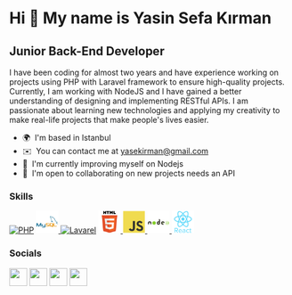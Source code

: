 Hi 👋 My name is Yasin Sefa Kırman
==================================

Junior Back-End Developer
-------------------------

I have been coding for almost two years and have experience working on projects using PHP with Laravel framework to ensure high-quality projects. Currently, I am working with NodeJS and I have gained a better understanding of designing and implementing RESTful APIs. I am passionate about learning new technologies and applying my creativity to make real-life projects that make people's lives easier.


* 🌍  I'm based in Istanbul
* ✉️  You can contact me at [yasekirman@gmail.com](mailto:yasekirman@gmail.com)
* 🧠  I'm currently improving myself on Nodejs
* 🤝  I'm open to collaborating on new projects needs an API

### Skills

<p align="left">
<a href="https://www.php.net/" target="_blank" rel="noreferrer"><img src="https://raw.githubusercontent.com/danielcranney/readme-generator/main/public/icons/skills/php-colored.svg" width="36" height="36" alt="PHP" /></a>
<a href="https://www.mysql.com/" target="_blank" rel="noreferrer"> <img src="https://raw.githubusercontent.com/devicons/devicon/master/icons/mysql/mysql-original-wordmark.svg" alt="mysql" width="40" height="40"/> </a>
<a href="https://laravel.com/" target="_blank" rel="noreferrer"><img src="https://raw.githubusercontent.com/danielcranney/readme-generator/main/public/icons/skills/laravel-colored.svg" width="36" height="36" alt="Lavarel" /></a>
<a href="https://www.w3.org/html/" target="_blank" rel="noreferrer"> <img src="https://raw.githubusercontent.com/devicons/devicon/master/icons/html5/html5-original-wordmark.svg" alt="html5" width="40" height="40"/> </a> <a href="https://developer.mozilla.org/en-US/docs/Web/JavaScript" target="_blank" rel="noreferrer"> <img src="https://raw.githubusercontent.com/devicons/devicon/master/icons/javascript/javascript-original.svg" alt="javascript" width="40" height="40"/> </a>  <a href="https://nodejs.org" target="_blank" rel="noreferrer"> <img src="https://raw.githubusercontent.com/devicons/devicon/master/icons/nodejs/nodejs-original-wordmark.svg" alt="nodejs" width="40" height="40"/> </a> <a href="https://reactjs.org/" target="_blank" rel="noreferrer"> <img src="https://raw.githubusercontent.com/devicons/devicon/master/icons/react/react-original-wordmark.svg" alt="react" width="40" height="40"/> </a>
</p>


### Socials

<p align="left"> <a href="https://discord.com/users/Yasin Sefa#2373" target="_blank" rel="noreferrer"><img src="https://raw.githubusercontent.com/danielcranney/readme-generator/main/public/icons/socials/discord.svg" width="32" height="32" /></a> <a href="https://www.facebook.com/DevilsClaw14/" target="_blank" rel="noreferrer"><img src="https://raw.githubusercontent.com/danielcranney/readme-generator/main/public/icons/socials/facebook.svg" width="32" height="32" /></a> <a href="https://www.linkedin.com/in/yasinsefakirman" target="_blank" rel="noreferrer"><img src="https://raw.githubusercontent.com/danielcranney/readme-generator/main/public/icons/socials/linkedin.svg" width="32" height="32" /></a> <a href="https://www.twitter.com/iamyasinsefa" target="_blank" rel="noreferrer"><img src="https://raw.githubusercontent.com/danielcranney/readme-generator/main/public/icons/socials/twitter.svg" width="32" height="32" /></a></p>
